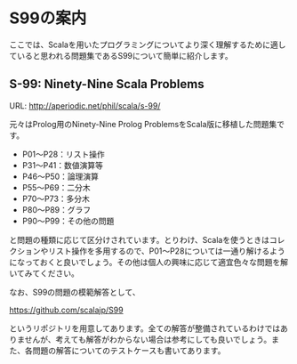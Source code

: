 # S99の案内

ここでは、Scalaを用いたプログラミングについてより深く理解するために適していると思われる問題集であるS99について簡単に紹介します。

## S-99: Ninety-Nine Scala Problems

URL: http://aperiodic.net/phil/scala/s-99/

元々はProlog用のNinety-Nine Prolog ProblemsをScala版に移植した問題集です。

* P01〜P28：リスト操作
* P31〜P41：数値演算等
* P46〜P50：論理演算
* P55〜P69：二分木
* P70〜P73：多分木
* P80〜P89：グラフ
* P90〜P99：その他の問題

と問題の種類に応じて区分けされています。とりわけ、Scalaを使うときはコレクションやリスト操作を多用するので、P01〜P28については一通り解けるようになっておくと良いでしょう。その他は個人の興味に応じて適宜色々な問題を解いてみてください。

なお、S99の問題の模範解答として、

https://github.com/scalajp/S99

というリポジトリを用意してあります。全ての解答が整備されているわけではありませんが、考えても解答がわからない場合は参考にしても良いでしょう。また、各問題の解答についてのテストケースも書いてあります。
